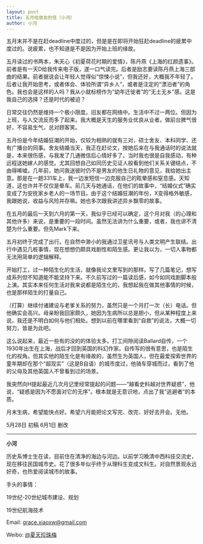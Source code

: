 ```yaml
---
layout: post
title: 五月给朋友的信（小河）
author: 小河
---
```

五月末并不是在赶deadline中度过的，但是是在即将开始狂赶deadline的疲累中度过的。说疲累，也不知道是不是因为开始上班的缘故。

五月读过的书两本，朱天心《初夏荷花时期的爱情》，陈丹燕《上海的红颜遗事》。前者是有一天D给我传来电子版，遂一口气读完。后者是励志要读陈丹燕上海三部曲的结果。前者据说会让年轻人觉得似“惊悚小说”，但我还好，大概我不年轻了。后者让我开始思考，或者体会、体验所谓“异乡人”，或者是注定的“漂泊者”的角色。我也会是这样的人吗？我从小就标榜作为“幼年迁徙者”的“无土无乡”感。这是我自己的选择？还是时代的被迫？

日常交往仍然是维持一个极小限度。旧友都在网络中。生活中不过一两位。但因为上班，与人交流反而多了起来。我大概是天生的服务业优良从业者。做前台脾气很好，不容易生气，总对顾客笑。

五月份是今年结婚狂潮的开始，仅较为相熟的就有三对，硕士舍友、本科同学、还有广播台的同事。舍友结婚当天，我正在赶论文，按她后来在与我通话时的说法就是，本来很伤感，与我发了几通微信后心情好多了。当时我也很是自我感动，有种远程送她嫁人的感觉。尤其回想自己如同历史见证人般看到他们关系关键结点，不由得唏嘘。几年前，她问我送彼时仍不是男友的他生日礼物的意见，我给她出主意。那是在一趟331车上，我一边发短信一边克服自己的眩晕感和窒息感。天知道，这也许并不仅仅是晕车。前几天与她通话，在他们的故事中，“结婚仪式”确实变成了为安抚家乡老人的一场节目。由于这个结婚狂潮的年份，X变得格外敏感，我跟她说，收益与风险并存嘛。她也多次跟我讲述异乡飘零的故事。

在五月的最后一天到六月的第一天，我似乎已经可以确定，这个月对我（的心理和其他许多）来说，是重要的一段时间。虽然无法讲为什么重要，或者，我也讲不清楚为什么重要。但先Mark下来。

五月初终于完成了出行。在自然中渺小的我通过卫星讯号与人类文明产生联结。出行中遇见几桩事情，现在想想仍颇具戏剧性和陌生感。更让我以为，一切人事物都无法用简单的逻辑解释。

开始打工，过一种陌生化的生活，就像我论文里写到的那样。写了几篇笔记，想写成系列但不知道能不能坚持下来。不久前写过的一篇读后感，如今如同戏剧脚本般上演。其实本来任何生活对我来说都是陌生化的，我想起我在做其他事情的时候，也是那样陌生的打量自己。

（打算）继续付诸建设与老爹关系的努力，虽然只是一个月打一次（长）电话。但他确实会高兴。母亲盼我回家颇久，她因为生病所以总是胆小，但从某种程度上来说，我还是不明白如何与他们相处。想到以前在哪里看到“自救”的说法，大概一切努力，皆是为此吧。

这么说起来，最近一些有的没的的体验太多。打工间隙阅读Ballard自传，一个1930年出生在上海，战后才回到英国的科幻作家。自传写的很有意思，也是陌生化的视角。但其实他的陌生化是有缘故的，虽然生为英国人，但在最爱探索世界的童年期却在那个“超现实”（这是B自语）的城市度过，他骑车穿城而过，看到了他的父母及其他英国人不曾看到过的场景。

我突然向H提起最近几次月记里经常提起的问题——“越看史料越对世界疑惑”，他说，“疑惑是因为不愿面对它的无序”。根本就是无意识地，点出了我“逃避者”的本质。

月末生病，希望能快点好。希望六月能把论文写完、改完、好好去开会。无他。

5月28日 初稿
6月1日 删改


---
**小河**

历史系博士生在读，目前住在清净的海边与河边。以前学习晚清中西科技交流史，现在移往民国城市史。花了很多年似乎终于从理科生变成文科生。对自然景观永远好奇，也热爱阅读城市的故事。

手头的事情：

19世纪-20世纪城市建设、规划

19世纪航海技术

Email: [grace.xiaoxw@gmail.com](grace.xiaoxw@gmail.com "grace.xiaoxw@gmail.com")

Weibo: [@夏天珍珠梅](http://weibo.com/u/1668493177 "@夏天珍珠梅")
